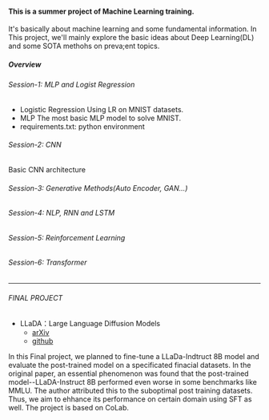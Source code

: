 #### This is a summer project of Machine Learning training.
It's basically about machine learning and some fundamental information. 
In This project, we'll mainly explore the basic ideas about Deep Learning(DL) and some SOTA methohs on preva;ent topics.
##### Overview
###### Session-1: MLP and Logist Regression
- Logistic Regression
Using LR on MNIST datasets.
- MLP
The most basic MLP model to solve MNIST.
- requirements.txt: python environment
###### Session-2: CNN
Basic CNN architecture
###### Session-3: Generative Methods(Auto Encoder, GAN...)
###### Session-4: NLP, RNN and LSTM
###### Session-5: Reinforcement Learning
###### Session-6: Transformer
---
###### FINAL PROJECT
- LLaDA：Large Language Diffusion Models
    - [arXiv](https://arxiv.org/abs/2502.09992)
    - [github](https://github.com/ML-GSAI/LLaDA)
    
In this Final project, we planned to fine-tune a LLaDa-Indtruct 8B model and evaluate the post-trained model on a specificated finacial datasets. In the original paper, an essential phenomenon was found that the post-trained model--LLaDA-Instruct 8B performed even worse in some benchmarks like MMLU. The author attributed this to the suboptimal post training datasets. Thus, we aim to ehhance its performance on certain domain using SFT as well. The project is based on CoLab.

